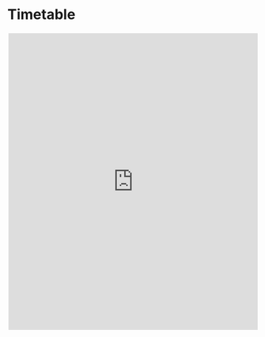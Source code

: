 # Timetable
<iframe src="https://calendar.google.com/calendar/embed?showTitle=0&amp;mode=WEEK&amp;height=500&amp;wkst=2&amp;bgcolor=%23666666&amp;src=q2dp9tmv055romva5ap26skap0%40group.calendar.google.com&amp;color=%23AB8B00&amp;ctz=Europe%2FAmsterdam" style="border:solid 2px rgba(255,255,255,0.15)" width="100%" height="600" frameborder="0" scrolling="no"></iframe>

